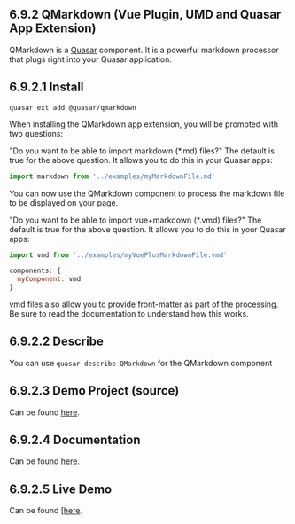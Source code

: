 ## 6.9.2 QMarkdown (Vue Plugin, UMD and Quasar App Extension)

QMarkdown is a [Quasar](https://quasar.dev) component. It is a powerful markdown processor that plugs right into your Quasar application.

## 6.9.2.1 Install

```shell
quasar ext add @quasar/qmarkdown
```

When installing the QMarkdown app extension, you will be prompted with two questions:

"Do you want to be able to import markdown (*.md) files?"
The default is true for the above question. It allows you to do this in your Quasar apps:

```js
import markdown from '../examples/myMarkdownFile.md'
```

You can now use the QMarkdown component to process the markdown file to be displayed on your page.

"Do you want to be able to import vue+markdown (*.vmd) files?"
The default is true for the above question. It allows you to do this in your Quasar apps:

```js
import vmd from '../examples/myVuePlusMarkdownFile.vmd'

components: {
  myComponent: vmd
}
```

vmd files also allow you to provide front-matter as part of the processing. Be sure to read the documentation to understand how this works.

## 6.9.2.2 Describe
You can use `quasar describe QMarkdown` for the QMarkdown component

## 6.9.2.3 Demo Project (source)
Can be found [here](https://github.com/quasarframework/quasar-ui-qmarkdown/tree/master/demo).

## 6.9.2.4 Documentation
Can be found [here](https://quasarframework.github.io/quasar-ui-qmarkdown/).

## 6.9.2.5 Live Demo

Can be found [[here](https://quasarframework.github.io/quasar-ui-qmarkdown/demo).